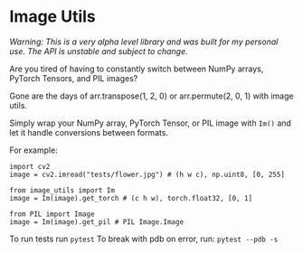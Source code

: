 # Image Utils

_Warning: This is a very alpha level library and was built for my personal use. The API is unstable and subject to change._


Are you tired of having to constantly switch between NumPy arrays, PyTorch Tensors, and PIL images?

Gone are the days of arr.transpose(1, 2, 0) or arr.permute(2, 0, 1) with image utils.

Simply wrap your NumPy array, PyTorch Tensor, or PIL image with `Im()` and let it handle conversions between formats.

For example:

```
import cv2
image = cv2.imread("tests/flower.jpg") # (h w c), np.uint8, [0, 255]

from image_utils import Im
image = Im(image).get_torch # (c h w), torch.float32, [0, 1]

from PIL import Image
image = Im(image).get_pil # PIL Image.Image
```

To run tests run `pytest`
To break with pdb on error, run: `pytest --pdb -s`